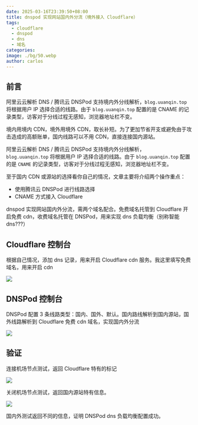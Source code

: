 ```yaml
---
date: 2025-03-16T23:39:50+08:00
title: dnspod 实现网站国内外分流（境外接入 Cloudflare）
tags:
  - cloudflare
  - dnspod
  - dns
  - 域名
categories: 
image: ./bg/50.webp
author: carlos
---
```


## 前言

阿里云云解析 DNS / 腾讯云 DNSPod 支持境内外分线解析，`blog.uuanqin.top` 将根据用户 IP 选择合适的线路。由于 `blog.uuanqin.top` 配置的是 CNAME 的记录类型，访客对于分线过程无感知，浏览器地址栏不变。

境内用境内 CDN，境外用境外 CDN，取长补短。为了更加节省开支或避免由于攻击造成的高额账单，国内线路可以不用 CDN，直接连接国内源站。

阿里云云解析 DNS / 腾讯云 DNSPod 支持境内外分线解析，`blog.uuanqin.top` 将根据用户 IP 选择合适的线路。由于 `blog.uuanqin.top` 配置的是 `CNAME` 的记录类型，访客对于分线过程无感知，浏览器地址栏不变。

至于国内 CDN 或源站的选择看你自己的情况，文章主要将介绍两个操作重点：

- 使用腾讯云 DNSPod 进行线路选择
- CNAME 方式接入 Cloudflare

dnspod 实现网站国内外分流，需两个域名配合。免费域名托管到 Cloudflare 开启免费  cdn，收费域名托管在 DNSPod，用来实现 dns 负载均衡（别称智能 dns???）

## Cloudflare 控制台

根据自己情况，添加 dns 记录，用来开启 Cloudflare cdn 服务。我这里填写免费域名，用来开启 cdn

![](../00-assets/Pasted%20image%2020250316232157.png)

## DNSPod 控制台

DNSPod 配置 3 条线路类型：国内、国外、默认。国内路线解析到国内源站，国外线路解析到 Cloudflare 免费 cdn 域名，实现国内外分流

![](../00-assets/Pasted%20image%2020250316233413.png)

## 验证

连接机场节点测试，返回 Cloudflare 特有的标记

![](../00-assets/Pasted%20image%2020250316233703.png)

关闭机场节点测试，返回国内源站特有信息。

![](../00-assets/Pasted%20image%2020250316233800.png)

国内外测试返回不同的信息，证明 DNSPod dns 负载均衡配置成功。





